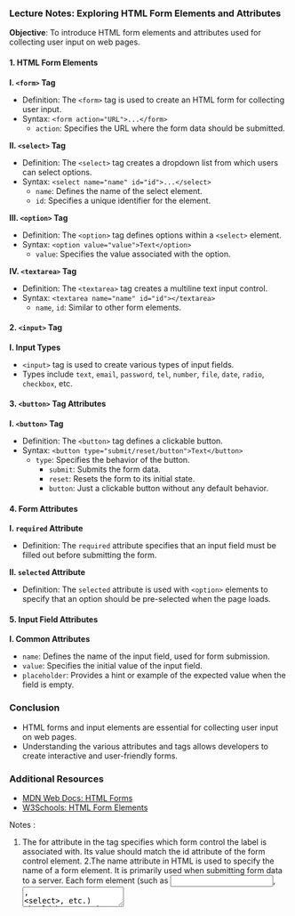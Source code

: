 ### Lecture Notes: Exploring HTML Form Elements and Attributes

**Objective**: To introduce HTML form elements and attributes used for collecting user input on web pages.

#### 1. HTML Form Elements

**I. `<form>` Tag**
- Definition: The `<form>` tag is used to create an HTML form for collecting user input.
- Syntax: `<form action="URL">...</form>`
  - `action`: Specifies the URL where the form data should be submitted.

**II. `<select>` Tag**
- Definition: The `<select>` tag creates a dropdown list from which users can select options.
- Syntax: `<select name="name" id="id">...</select>`
  - `name`: Defines the name of the select element.
  - `id`: Specifies a unique identifier for the element.

**III. `<option>` Tag**
- Definition: The `<option>` tag defines options within a `<select>` element.
- Syntax: `<option value="value">Text</option>`
  - `value`: Specifies the value associated with the option.

**IV. `<textarea>` Tag**
- Definition: The `<textarea>` tag creates a multiline text input control.
- Syntax: `<textarea name="name" id="id"></textarea>`
  - `name`, `id`: Similar to other form elements.

#### 2. `<input>` Tag

**I. Input Types**
- `<input>` tag is used to create various types of input fields.
- Types include `text`, `email`, `password`, `tel`, `number`, `file`, `date`, `radio`, `checkbox`, etc.

#### 3. `<button>` Tag Attributes

**I. `<button>` Tag**
- Definition: The `<button>` tag defines a clickable button.
- Syntax: `<button type="submit/reset/button">Text</button>`
  - `type`: Specifies the behavior of the button.
    - `submit`: Submits the form data.
    - `reset`: Resets the form to its initial state.
    - `button`: Just a clickable button without any default behavior.

#### 4. Form Attributes

**I. `required` Attribute**
- Definition: The `required` attribute specifies that an input field must be filled out before submitting the form.

**II. `selected` Attribute**
- Definition: The `selected` attribute is used with `<option>` elements to specify that an option should be pre-selected when the page loads.

#### 5. Input Field Attributes

**I. Common Attributes**
- `name`: Defines the name of the input field, used for form submission.
- `value`: Specifies the initial value of the input field.
- `placeholder`: Provides a hint or example of the expected value when the field is empty.

### Conclusion
- HTML forms and input elements are essential for collecting user input on web pages.
- Understanding the various attributes and tags allows developers to create interactive and user-friendly forms.

### Additional Resources
- [MDN Web Docs: HTML Forms](https://developer.mozilla.org/en-US/docs/Learn/Forms)
- [W3Schools: HTML Form Elements](https://www.w3schools.com/html/html_forms.asp)


Notes : 
1. The for attribute in the <label> tag specifies which form control the label is associated with. Its value should match the id attribute of the form control element.
2.The name attribute in HTML is used to specify the name of a form element. It is primarily used when submitting form data to a server. Each form element (such as <input>, <textarea>, <select>, etc.) should have a unique name attribute within the form.